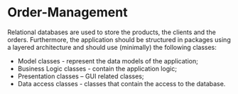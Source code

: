 # Order-Management
Relational databases are used to store the products, the clients and the orders. Furthermore, the application should be structured in packages using a layered architecture and should use (minimally) the following classes:
  - Model classes - represent the data models of the application;
  - Business Logic classes - contain the application logic;
  - Presentation classes – GUI related classes;
  - Data access classes - classes that contain the access to the database.
